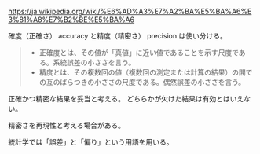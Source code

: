 https://ja.wikipedia.org/wiki/%E6%AD%A3%E7%A2%BA%E5%BA%A6%E3%81%A8%E7%B2%BE%E5%BA%A6

確度（正確さ） accuracy と精度（精密さ） precision は使い分ける。

> - 正確度とは、その値が「真値」に近い値であることを示す尺度である。系統誤差の小ささを言う。
> - 精度とは、その複数回の値（複数回の測定または計算の結果）の間での互のばらつきの小ささの尺度である。偶然誤差の小ささを言う。

正確かつ精密な結果を妥当と考える。
どちらかが欠けた結果は有効とはいえない。

精密さを再現性と考える場合がある。

統計学では「誤差」と「偏り」という用語を用いる。
